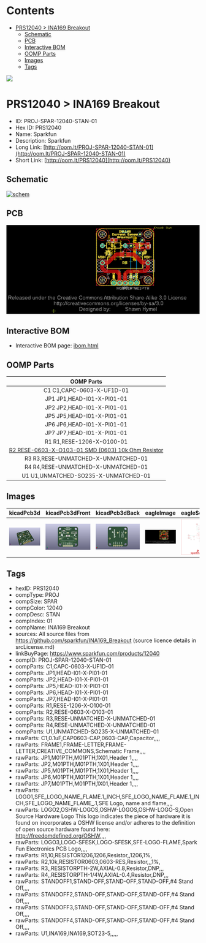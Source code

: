 



Contents
========

* [PRS12040 > INA169 Breakout](#prs12040--ina169-breakout)
	* [Schematic](#schematic)
	* [PCB](#pcb)
	* [Interactive BOM](#interactive-bom)
	* [OOMP Parts](#oomp-parts)
	* [Images](#images)
	* [Tags](#tags)
  
![][im]
# PRS12040 > INA169 Breakout

- ID: PROJ-SPAR-12040-STAN-01
- Hex ID: PRS12040
- Name: Sparkfun
- Description: Sparkfun
- Long Link: [http://oom.lt/PROJ-SPAR-12040-STAN-01](http://oom.lt/PROJ-SPAR-12040-STAN-01)
- Short Link: [http://oom.lt/PRS12040](http://oom.lt/PRS12040)

## Schematic
  
[![schem](eagleSchemImage.png)](eagleSchemImage.png)
## PCB
  
[![pcb](eagleImage.png)](eagleImage.png)
## Interactive BOM

- Interactive BOM page: [ibom.html](https://htmlpreview.github.io/?https://github.com/oomlout/oomlout_OOMP_projects/blob/main/PROJ-SPAR-12040-STAN-01/kicad/bom/ibom.html)

## OOMP Parts
  

|OOMP Parts|
| :---: |
|C1 C1,CAPC-0603-X-UF1D-01|
|JP1 JP1,HEAD-I01-X-PI01-01|
|JP2 JP2,HEAD-I01-X-PI01-01|
|JP5 JP5,HEAD-I01-X-PI01-01|
|JP6 JP6,HEAD-I01-X-PI01-01|
|JP7 JP7,HEAD-I01-X-PI01-01|
|R1 R1,RESE-1206-X-O100-01|
|[R2 RESE-0603-X-O103-01 SMD (0603) 10k Ohm Resistor](https://github.com/oomlout/oomlout_OOMP_parts/tree/main/RESE-0603-X-O103-01/)|
|R3 R3,RESE-UNMATCHED-X-UNMATCHED-01|
|R4 R4,RESE-UNMATCHED-X-UNMATCHED-01|
|U1 U1,UNMATCHED-SO235-X-UNMATCHED-01|

## Images
  
  

|kicadPcb3d|kicadPcb3dFront|kicadPcb3dBack|eagleImage|eagleSchemImage|
| :---: | :---: | :---: | :---: | :---: |
|[![kicadPcb3d](kicadPcb3d_140.png)](kicadPcb3d.png)|[![kicadPcb3dFront](kicadPcb3dFront_140.png)](kicadPcb3dFront.png)|[![kicadPcb3dBack](kicadPcb3dBack_140.png)](kicadPcb3dBack.png)|[![eagleImage](eagleImage_140.png)](eagleImage.png)|[![eagleSchemImage](eagleSchemImage_140.png)](eagleSchemImage.png)|

## Tags

- hexID: PRS12040
- oompType: PROJ
- oompSize: SPAR
- oompColor: 12040
- oompDesc: STAN
- oompIndex: 01
- oompName: INA169 Breakout
- sources: All source files from https://github.com/sparkfun/INA169_Breakout (source licence details in srcLicense.md)
- linkBuyPage: https://www.sparkfun.com/products/12040
- oompID: PROJ-SPAR-12040-STAN-01
- oompParts: C1,CAPC-0603-X-UF1D-01
- oompParts: JP1,HEAD-I01-X-PI01-01
- oompParts: JP2,HEAD-I01-X-PI01-01
- oompParts: JP5,HEAD-I01-X-PI01-01
- oompParts: JP6,HEAD-I01-X-PI01-01
- oompParts: JP7,HEAD-I01-X-PI01-01
- oompParts: R1,RESE-1206-X-O100-01
- oompParts: R2,RESE-0603-X-O103-01
- oompParts: R3,RESE-UNMATCHED-X-UNMATCHED-01
- oompParts: R4,RESE-UNMATCHED-X-UNMATCHED-01
- oompParts: U1,UNMATCHED-SO235-X-UNMATCHED-01
- rawParts: C1,0.1uF,CAP0603-CAP,0603-CAP,Capacitor,,,,
- rawParts: FRAME1,FRAME-LETTER,FRAME-LETTER,CREATIVE_COMMONS,Schematic Frame,,,,
- rawParts: JP1,M01PTH,M01PTH,1X01,Header 1,,,,
- rawParts: JP2,M01PTH,M01PTH,1X01,Header 1,,,,
- rawParts: JP5,M01PTH,M01PTH,1X01,Header 1,,,,
- rawParts: JP6,M01PTH,M01PTH,1X01,Header 1,,,,
- rawParts: JP7,M01PTH,M01PTH,1X01,Header 1,,,,
- rawParts: LOGO1,SFE_LOGO_NAME_FLAME.1_INCH,SFE_LOGO_NAME_FLAME.1_INCH,SFE_LOGO_NAME_FLAME_.1,SFE Logo, name and flame,,,,
- rawParts: LOGO2,OSHW-LOGOS,OSHW-LOGOS,OSHW-LOGO-S,Open Source Hardware Logo This logo indicates the piece of hardware it is found on incorporates a OSHW license and/or adheres to the definition of open source hardware found here: http://freedomdefined.org/OSHW,,,,
- rawParts: LOGO3,LOGO-SFESK,LOGO-SFESK,SFE-LOGO-FLAME,Spark Fun Electronics PCB Logo,,,,
- rawParts: R1,10,RESISTOR1206,1206,Resistor,,1206,1%,
- rawParts: R2,10k,RESISTOR0603,0603-RES,Resistor,,,1%,
- rawParts: R3,,RESISTORPTH-2W,AXIAL-0.8,Resistor,DNP,,,
- rawParts: R4,,RESISTORPTH-1/4W,AXIAL-0.4,Resistor,DNP,,,
- rawParts: STANDOFF1,STAND-OFF,STAND-OFF,STAND-OFF,#4 Stand Off,,,,
- rawParts: STANDOFF2,STAND-OFF,STAND-OFF,STAND-OFF,#4 Stand Off,,,,
- rawParts: STANDOFF3,STAND-OFF,STAND-OFF,STAND-OFF,#4 Stand Off,,,,
- rawParts: STANDOFF4,STAND-OFF,STAND-OFF,STAND-OFF,#4 Stand Off,,,,
- rawParts: U1,INA169,INA169,SOT23-5,,,,,



[im]: kicadPcb3d_450.png
